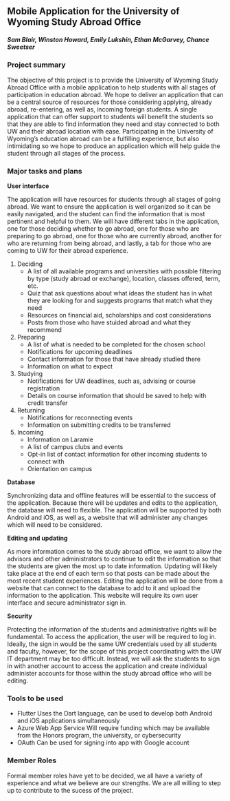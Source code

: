 ## Mobile Application for the University of Wyoming Study Abroad Office
  
##### Sam Blair, Winston Howard, Emily Lukshin, Ethan McGarvey, Chance Sweetser
 
### Project summary
The objective of this project is to provide the University of Wyoming Study Abroad Office with a mobile application to help students with all stages of participation in education abroad. We hope to deliver an application that can be a central source of resources for those considering applying, already abroad, re-entering, as well as, incoming foreign students. A single application that can offer support to students will benefit the students so that they are able to find information they need and stay connected to both UW and their abroad location with ease. Participating in the University of Wyoming’s education abroad can be a fulfilling experience, but also intimidating so we hope to produce an application which will help guide the student through all stages of the process. 

### Major tasks and plans
**User interface**

The application will have resources for students through all stages of going abroad. We want to ensure the application is well organized so it can be easily navigated, and the student can find the information that is most pertinent and helpful to them. We will have different tabs in the application, one for those deciding whether to go abroad, one for those who are preparing to go abroad, one for those who are currently abroad, another for who are returning from being abroad, and lastly, a tab for those who are coming to UW for their abroad experience.
  1. Deciding
      *	A list of all available programs and universities with possible filtering by type (study abroad or exchange), location, classes offered, term, etc.
      *	Quiz that ask questions about what ideas the student has in what they are looking for and suggests programs that match what they need
      *	Resources on financial aid, scholarships and cost considerations
      *	Posts from those who have stuided abroad and what they recommend
  2. Preparing
      * A list of what is needed to be completed for the chosen school
      *	Notifications for upcoming deadlines
      *	Contact information for those that have already studied there
      *	Information on what to expect
  3. Studying
      *	Notifications for UW deadlines, such as, advising or course registration
      *	Details on course information that should be saved to help with credit transfer
  4. Returning
      *	Notifications for reconnecting events
      *	Information on submitting credits to be transferred
  5. Incoming
      *	Information on Laramie
      *	A list of campus clubs and events
      *	Opt-in list of contact information for other incoming students to connect with
      *	Orientation on campus
      
**Database**

Synchronizing data and offline features will be essential to the success of the application. Because there will be updates and edits to the application, the database will need to flexible. The application will be supported by both Android and iOS, as well as, a website that will administer any changes which will need to be considered.

**Editing and updating** 

As more information comes to the study abroad office, we want to allow the advisors and other administrators to continue to edit the information so that the students are given the most up to date information. Updating will likely take place at the end of each term so that posts can be made about the most recent student experiences. Editing the application will be done from a website that can connect to the database to add to it and upload the information to the application. This website will require its own user interface and secure administrator sign in.

**Security**

Protecting the information of the students and administrative rights will be fundamental. To access the application, the user will be required to log in. Ideally, the sign in would be the same UW credentials used by all students and faculty, however, for the scope of this project coordinating with the UW IT department may be too difficult. Instead, we will ask the students to sign in with another account to access the application and create individual administer accounts for those within the study abroad office who will be editing.

### Tools to be used
*	Flutter
  Uses the Dart language, can be used to develop both Android and iOS applications simultaneously
*	Azure Web App Service
 	Will require funding which may be available from the Honors program, the university, or 	cybersecurity
*	OAuth
  Can be used for signing into app with Google account
### Member Roles
Formal member roles have yet to be decided, we all have a variety of experience and what we believe are our strengths. We are all willing to step up to  contribute to the sucess of the project.
